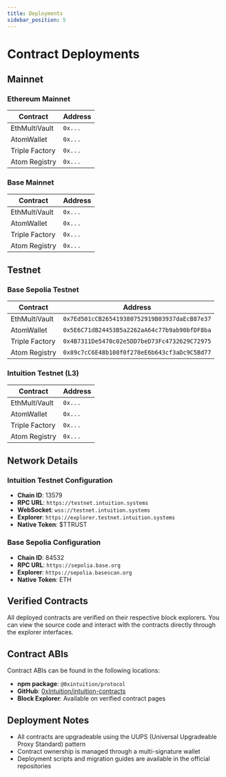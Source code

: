 ```yaml
---
title: Deployments
sidebar_position: 5
---
```


# Contract Deployments

## Mainnet

### Ethereum Mainnet
| Contract | Address |
|----------|---------|
| EthMultiVault | `0x...` |
| AtomWallet | `0x...` |
| Triple Factory | `0x...` |
| Atom Registry | `0x...` |

### Base Mainnet
| Contract | Address |
|----------|---------|
| EthMultiVault | `0x...` |
| AtomWallet | `0x...` |
| Triple Factory | `0x...` |
| Atom Registry | `0x...` |

## Testnet

### Base Sepolia Testnet
| Contract | Address |
|----------|---------|
| EthMultiVault | `0x7Ed501cCB265419380752919B03937daEcB87e37` |
| AtomWallet | `0x5E6C71dB24453B5a2262aA64c77b9ab90bfDF8ba` |
| Triple Factory | `0x4B7311De5470c02e5DD7beD73Fc4732629C72975` |
| Atom Registry | `0x89c7cC6E48b108f0f278eE6b643cf3aDc9C5Bd77` |

### Intuition Testnet (L3)
| Contract | Address |
|----------|---------|
| EthMultiVault | `0x...` |
| AtomWallet | `0x...` |
| Triple Factory | `0x...` |
| Atom Registry | `0x...` |

## Network Details

### Intuition Testnet Configuration
- **Chain ID**: 13579
- **RPC URL**: `https://testnet.intuition.systems`
- **WebSocket**: `wss://testnet.intuition.systems`
- **Explorer**: `https://explorer.testnet.intuition.systems`
- **Native Token**: $TTRUST

### Base Sepolia Configuration
- **Chain ID**: 84532
- **RPC URL**: `https://sepolia.base.org`
- **Explorer**: `https://sepolia.basescan.org`
- **Native Token**: ETH

## Verified Contracts

All deployed contracts are verified on their respective block explorers. You can view the source code and interact with the contracts directly through the explorer interfaces.

## Contract ABIs

Contract ABIs can be found in the following locations:
- **npm package**: `@0xintuition/protocol`
- **GitHub**: [0xIntuition/intuition-contracts](https://github.com/0xintuition/intuition-contracts)
- **Block Explorer**: Available on verified contract pages

## Deployment Notes

- All contracts are upgradeable using the UUPS (Universal Upgradeable Proxy Standard) pattern
- Contract ownership is managed through a multi-signature wallet
- Deployment scripts and migration guides are available in the official repositories